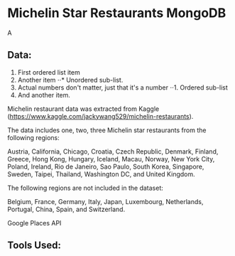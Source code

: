 # Michelin Star Restaurants MongoDB

A 

## Data:
1. First ordered list item
2. Another item
⋅⋅* Unordered sub-list. 
1. Actual numbers don't matter, just that it's a number
⋅⋅1. Ordered sub-list
4. And another item.

Michelin restaurant data was extracted from Kaggle (https://www.kaggle.com/jackywang529/michelin-restaurants).

The data includes one, two, three Michelin star restaurants from the following regions:

Austria, California, Chicago, Croatia, Czech Republic, Denmark, Finland, Greece, Hong Kong, Hungary, Iceland, Macau, Norway, New York City, Poland, Ireland, Rio de Janeiro, Sao Paulo, South Korea, Singapore, Sweden, Taipei, Thailand, Washington DC, and United Kingdom.

The following regions are not included in the dataset:

Belgium, France, Germany, Italy, Japan, Luxembourg, Netherlands, Portugal, China, Spain, and Switzerland.


Google Places API


## Tools Used:
